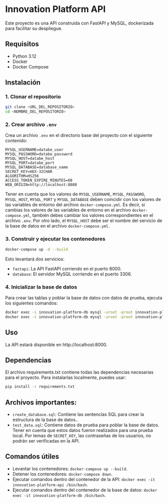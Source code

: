 # Innovation Platform API

Este proyecto es una API construida con FastAPI y MySQL, dockerizada para facilitar su despliegue.

## Requisitos

- Python 3.12
- Docker
- Docker Compose

## Instalación

### 1. Clonar el repositorio

```bash
git clone <URL_DEL_REPOSITORIO>
cd <NOMBRE_DEL_REPOSITORIO>
```
### 2. Crear archivo `.env`
Crea un archivo `.env` en el directorio base del proyecto con el siguiente contenido:

```
MYSQL_USERNAME=databe_user
MYSQL_PASSWORD=databe_password
MYSQL_HOST=databe_host
MYSQL_PORT=databe_port
MYSQL_DATABASE=database_name
SECRET_KEY=HEX-32CHAR
ALGORITHM=HS256
ACCESS_TOKEN_EXPIRE_MINUTES=60
WEB_ORIGIN=http://localhost:8080
```

Tener en cuenta que los valores de `MYSQL_USERNAME`, `MYSQL_PASSWORD`, `MYSQL_HOST`, `MYSQL_PORT` y `MYSQL_DATABASE` deben coincidir con los valores de las variables de entorno del archivo `docker-compose.yml`. Es decir, si cambias los valores de las variables de entorno en el archivo `docker-compose.yml`, también debes cambiar los valores correspondientes en el archivo `.env`. Por otro lado, el `MYSQL_HOST` debe ser el nombre del servicio de la base de datos en el archivo `docker-compose.yml`.

### 3. Construir y ejecutar los contenedores

```bash
docker-compose up -d --build
```

Esto levantará dos servicios:
- `fastapi`: La API FastAPI corriendo en el puerto 8000.
- `database`: El servidor MySQL corriendo en el puerto 3306.

### 4. Inicializar la base de datos

Para crear las tablas y poblar la base de datos con datos de prueba, ejecuta los siguientes comandos:

```bash
docker exec -i innovation-platform-db mysql -uroot -proot innovation-platform < create_database.sql
docker exec -i innovation-platform-db mysql -uroot -proot innovation-platform < test_data.sql
```

## Uso

La API estará disponible en http://localhost:8000.

## Dependencias
El archivo requirements.txt contiene todas las dependencias necesarias para el proyecto. Para instalarlas localmente, puedes usar:

```bash
pip install -r requirements.txt
```

## Archivos importantes:

- `create_database.sql`: Contiene las sentencias SQL para crear la estructura de la base de datos..
- `test_data.sql`: Contiene datos de prueba para poblar la base de datos. Tener en cuenta que estos datos fueron realizados para una prueba local. Por temas de `SECRET_KEY`, las contraseñas de los usuarios, no podrán ser verificadas en la API.

## Comandos útiles

- Levantar los contenedores: `docker-compose up --build`.
- Detener los contenedores: `docker-compose down`.
- Ejecutar comandos dentro del contenedor de la API: `docker exec -it innovation-platform-api /bin/bash`.
- Ejecutar comandos dentro del contenedor de la base de datos: `docker exec -it innovation-platform-db /bin/bash`.
